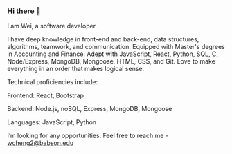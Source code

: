 ### Hi there 👋

I am Wei, a software developer.

I have deep knowledge in front-end and back-end, data structures, algorithms, teamwork, and communication. Equipped with Master's degrees in Accounting and Finance. Adept with JavaScript, React, Python, SQL, C, Node/Express, MongoDB, Mongoose, HTML, CSS, and Git. Love to make everything in an order that makes logical sense.

Technical proficiencies include:

Frontend: React, Bootstrap

Backend: Node.js, noSQL, Express, MongoDB, Mongoose

Languages: JavaScript, Python

I’m looking for any opportunities. Feel free to reach me - wcheng2@babson.edu

